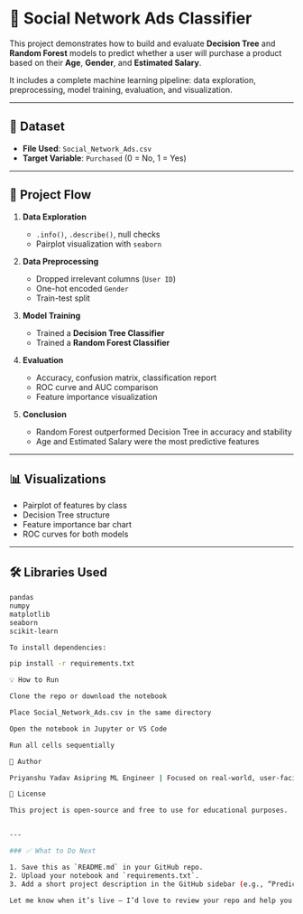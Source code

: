 # 🧠 Social Network Ads Classifier

This project demonstrates how to build and evaluate **Decision Tree** and **Random Forest** models to predict whether a user will purchase a product based on their **Age**, **Gender**, and **Estimated Salary**.

It includes a complete machine learning pipeline: data exploration, preprocessing, model training, evaluation, and visualization.

---

## 📁 Dataset

- **File Used**: `Social_Network_Ads.csv`
- **Target Variable**: `Purchased` (0 = No, 1 = Yes)

---

## 🚀 Project Flow

1. **Data Exploration**
   - `.info()`, `.describe()`, null checks
   - Pairplot visualization with `seaborn`

2. **Data Preprocessing**
   - Dropped irrelevant columns (`User ID`)
   - One-hot encoded `Gender`
   - Train-test split

3. **Model Training**
   - Trained a **Decision Tree Classifier**
   - Trained a **Random Forest Classifier**

4. **Evaluation**
   - Accuracy, confusion matrix, classification report
   - ROC curve and AUC comparison
   - Feature importance visualization

5. **Conclusion**
   - Random Forest outperformed Decision Tree in accuracy and stability
   - Age and Estimated Salary were the most predictive features

---

## 📊 Visualizations

- Pairplot of features by class
- Decision Tree structure
- Feature importance bar chart
- ROC curves for both models

---

## 🛠️ Libraries Used

```bash
pandas
numpy
matplotlib
seaborn
scikit-learn

To install dependencies:

pip install -r requirements.txt

💡 How to Run

Clone the repo or download the notebook

Place Social_Network_Ads.csv in the same directory

Open the notebook in Jupyter or VS Code

Run all cells sequentially

📌 Author

Priyanshu Yadav Asipring ML Engineer | Focused on real-world, user-facing ML appsGitHub Profile

📎 License

This project is open-source and free to use for educational purposes.


---

### ✅ What to Do Next

1. Save this as `README.md` in your GitHub repo.
2. Upload your notebook and `requirements.txt`.
3. Add a short project description in the GitHub sidebar (e.g., “Predicting purchase behavior using Decision Tree and Random Forest”).

Let me know when it’s live — I’d love to review your repo and help you polish it even more!
